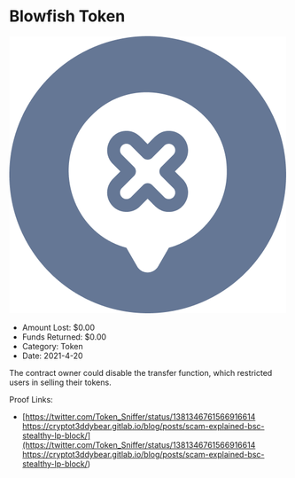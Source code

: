 # Blowfish Token
![Blowfish Token](/rektimages/Blowfish-Token.png)
- Amount Lost: $0.00
- Funds Returned: $0.00
- Category: Token
- Date: 2021-4-20

The contract owner could disable the transfer function, which restricted users in selling their tokens.


Proof Links:
- [https://twitter.com/Token_Sniffer/status/1381346761566916614 https://cryptot3ddybear.gitlab.io/blog/posts/scam-explained-bsc-stealthy-lp-block/](https://twitter.com/Token_Sniffer/status/1381346761566916614 https://cryptot3ddybear.gitlab.io/blog/posts/scam-explained-bsc-stealthy-lp-block/)


